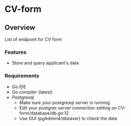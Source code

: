 # CV-form

## Overview

List of endpoint for CV form

### Features

* Store and query applicant's data

### Requirements

* Go IDE 
* Go compiler (latest)
* Postgresql
  * Make sure your postgresql server is running
  * Edit your postgres server connection setting on CV-form/database/db.go:12
  * Use GUI (pgAdmin4/dbeaver) to check the data

